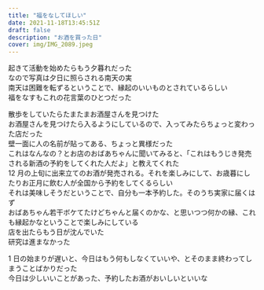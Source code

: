 ```yaml
---
title: "福をなしてほしい"
date: 2021-11-18T13:45:51Z
draft: false
description: "お酒を買った日"
cover: img/IMG_2089.jpeg
---
```


起きて活動を始めたらもう夕暮れだった  
なので写真は夕日に照らされる南天の実  
南天は困難を転ずるということで、縁起のいいものとされているらしい  
福をなすもこれの花言葉のひとつだった

散歩をしていたらたまたまお酒屋さんを見つけた  
お酒屋さんを見つけたら入るようにしているので、入ってみたらちょっと変わった店だった  
壁一面に人の名前が貼ってある、ちょっと異様だった  
これはなんなの？とお店のおばあちゃんに聞いてみると、「これはもうじき発売される新酒の予約をしてくれた人だよ」と教えてくれた  
12 月の上旬に出来立てのお酒が発売される。それを楽しみにして、お歳暮にしたりお正月に飲む人が全国から予約をしてくるらしい  
それは美味しそうだということで、自分も一本予約した。そのうち実家に届くはず  
おばあちゃん若干ボケてたけどちゃんと届くのかな、と思いつつ何かの縁、これも縁起かなということで楽しみにしている  
店を出たらもう日が沈んでいた  
研究は進まなかった

1 日の始まりが遅いと、今日はもう何もしなくていいや、とそのまま終わってしまうことばかりだった  
今日は少しいいことがあった、予約したお酒がおいしいといいな
